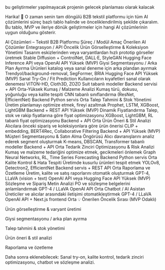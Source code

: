 bu geliştirmeler yapılmayacak projenin gelecek planlaması olarak kalacak

Harika! 🚀 O zaman senin tam döngülü B2B tekstil platformu için tüm AI çözümlerini süreç bazlı tablo halinde ve önceliklendirilmiş şekilde çıkaralım. Bu tablo, MVP ve ileriye dönük geliştirmeler için hangi AI çözümlerinin uygun olduğunu gösterir.

AI Çözümleri – Tekstil B2B Platformu
Süreç / Modül	Amaç	Önerilen AI Çözümler	Entegrasyon / API	Öncelik
Ürün Görselleştirme & Koleksiyon Yönetimi	Tasarım eskizlerinden veya varyantlardan hızlı prototip görseller üretmek	Stable Diffusion + ControlNet, DALL·E, StyleGAN	Hugging Face Inference API veya OpenAI API	Yüksek (MVP)
Giysi Segmentasyonu / Arka Plan Ayırma	Ürünleri katalog veya sanal deneme için arka plandan ayırmak	Trendyol/background-removal, SegFormer, BRIA	Hugging Face API	Yüksek (MVP)
Sanal Try-On / Fit Prediction	Kullanıcıların kıyafetleri sanal olarak denemesi	VITON-HD, Cloth3D, ZOZO Suit tabanlı modeller	Backend servisi + API	Orta-Yüksek
Kumaş / Malzeme Analizi	Kumaş türü, dokusu, yoğunluğu veya kalite tespiti	CNN tabanlı sınıflandırma (ResNet, EfficientNet)	Backend Python servis	Orta
Talep Tahmini & Stok Yönetimi	Üretim planlamayı optimize etmek, fireyi azaltmak	Prophet, LSTM, XGBoost, LightGBM	Backend + REST API	Yüksek (MVP)
Dinamik Fiyatlandırma	Talep, stok ve rakip fiyatlarına göre fiyat optimizasyonu	XGBoost, LightGBM, RL tabanlı fiyat optimizasyonu	Backend + API	Orta
Ürün Öneri & Stil Analizi	Alıcılara önceki sipariş ve koleksiyonlara göre ürün önerisi	CLIP + embedding, BERT4Rec, Collaborative Filtering	Backend + API	Yüksek (MVP)
Müşteri Segmentasyonu & Satın Alma Öngörüsü	Alıcı davranışlarını analiz ederek segment oluşturmak	K-means, DBSCAN, Transformer tabanlı modeller	Backend + API	Orta
Tedarik Zinciri Optimizasyonu & Risk Analizi	Kumaş ve malzeme tedariğini optimize etmek, gecikmeleri önlemek	Graph Neural Networks, RL, Time Series Forecasting	Backend Python servis	Orta
Kalite Kontrol & Hata Tespiti	Üretimde kusurlu ürünleri tespit etmek	YOLOv8, Detectron2, EfficientNet	Backend servis + REST API	Orta
Raporlama ve Özetleme	Üretim, kalite ve satış raporlarını otomatik oluşturmak	GPT-4, LLaVA (vision + text)	OpenAI API veya Hugging Face API	Yüksek (MVP)
Sözleşme ve Sipariş Metin Analizi	PO ve sözleşme belgelerini anlamlandırmak	GPT-4 / LLaVA	OpenAI API	Orta
Chatbot / AI Asistan	Üreticiler ve alıcılar arasındaki iletişimi otomatikleştirmek	GPT-4 / LLaVA	OpenAI API + Next.js frontend	Orta
💡 Önerilen Öncelik Sırası (MVP Odaklı)

Ürün görselleştirme & varyant üretimi

Giysi segmentasyonu / arka plan ayırma

Talep tahmini & stok yönetimi

Ürün öneri & stil analizi

Raporlama ve özetleme

Daha sonra eklenebilecek: Sanal try-on, kalite kontrol, tedarik zinciri optimizasyonu, chatbot ve sözleşme analizi.
